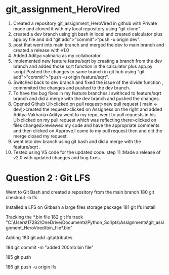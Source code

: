 # git_assignment_HeroVired

1. Created a repository git_assignment_HeroVired in github with Private mode and cloned it with my local repository using "git clone". 
2. created a dev branch using git bash in local and created calculator plus app.py file and did "git add">"commit">"push -u origin dev". 
3. post that went into main branch and merged the dev to main branch and created a release with v1.0 
4. Added Aditya vakharia as my collaborator. 
5. Implemented new feature featre/sqrt by creating a branch from the dev branch and added those sqrt function in the calculator plus app.py script.Pushed the changes to same branch in git hub using "git add">"commit">"push -u origin feature/sqrt". 
6. Switched back to dev branch and fixed the issue of the divide function , commmited the changes and pushed to the dev branch. 
7. To have the bug fixes in my feature branches i swithced to feature/sqrt branch and did a merge with the dev branch and pushed the changes. 
8. Opened Github UI>clicked on pull request>new pull request ( main <- dev)>created the request>clicked on Assigness on the right and added Aditya Vakharia>Aditya went to my repo, went to pull requests in his UI>clicked on my pull request which was reflecting there>clicked on files changed>reviewed my code and have the appropriate comments and then clicked on Approve.I came to my pull request then and did the merge closed my request.
9. went into dev branch using git bash and did a merge with the feature/sqrt .
10. Tested using VS code for the updated code. step 11 :Made a release of v2.0 with updated changes and bug fixes.

# Question 2 : Git LFS 
Went to Git Bash and created a repository from the main branch
180  git checkout -b lfs

Installed a LFS on Gitbash a large files storage package
181  git lfs install

Tracking the *.bin file
182  git lfs track "C:\Users\17282\OneDrive\Documents\Python_Scripts\Assignments\git_assignment_HeroVired\bin_file\*.bin"

Adding 
183  git add .gitattributes

184  git commit -m "added 200mb bin file"

185  git push

186  git push -u origin lfs
